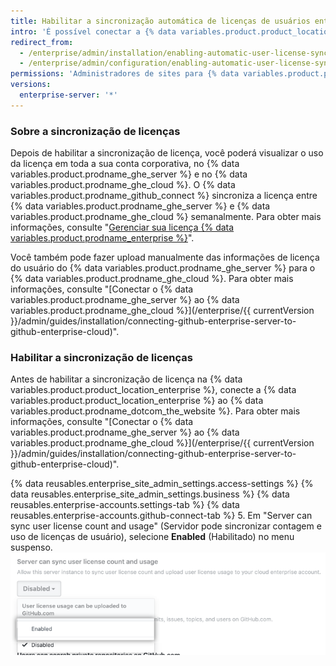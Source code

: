 ```yaml
---
title: Habilitar a sincronização automática de licenças de usuários entre o GitHub Enterprise Server e o GitHub Enterprise Cloud
intro: 'É possível conectar a {% data variables.product.product_location_enterprise %} ao {% data variables.product.prodname_ghe_cloud %} e permitir que o {% data variables.product.prodname_ghe_server %} faça upload das informações de licença do usuário para a sua conta corporativa no {% data variables.product.prodname_dotcom_the_website %}.'
redirect_from:
  - /enterprise/admin/installation/enabling-automatic-user-license-sync-between-github-enterprise-server-and-github-enterprise-cloud
  - /enterprise/admin/configuration/enabling-automatic-user-license-sync-between-github-enterprise-server-and-github-enterprise-cloud
permissions: 'Administradores de sites para {% data variables.product.prodname_ghe_server %} que também são proprietários de uma conta corporativa ou organização conectada do {% data variables.product.prodname_ghe_cloud %} podem ativar a sincronização automática de licença de usuário.'
versions:
  enterprise-server: '*'
---
```


### Sobre a sincronização de licenças

Depois de habilitar a sincronização de licença, você poderá visualizar o uso da licença em toda a sua conta corporativa, no {% data variables.product.prodname_ghe_server %} e no {% data variables.product.prodname_ghe_cloud %}. O {% data variables.product.prodname_github_connect %} sincroniza a licença entre {% data variables.product.prodname_ghe_server %} e {% data variables.product.prodname_ghe_cloud %} semanalmente. Para obter mais informações, consulte "[Gerenciar sua licença {% data variables.product.prodname_enterprise %}](/enterprise/{{currentVersion}}/admin/installation/managing-your-github-enterprise-server-license)".

Você também pode fazer upload manualmente das informações de licença do usuário do {% data variables.product.prodname_ghe_server %} para o {% data variables.product.prodname_ghe_cloud %}. Para obter mais informações, consulte "[Conectar o {% data variables.product.prodname_ghe_server %} ao {% data variables.product.prodname_ghe_cloud %}](/enterprise/{{ currentVersion }}/admin/guides/installation/connecting-github-enterprise-server-to-github-enterprise-cloud)".

### Habilitar a sincronização de licenças

Antes de habilitar a sincronização de licença na {% data variables.product.product_location_enterprise %}, conecte a {% data variables.product.product_location_enterprise %} ao {% data variables.product.prodname_dotcom_the_website %}. Para obter mais informações, consulte "[Conectar o {% data variables.product.prodname_ghe_server %} ao {% data variables.product.prodname_ghe_cloud %}](/enterprise/{{ currentVersion }}/admin/guides/installation/connecting-github-enterprise-server-to-github-enterprise-cloud)".

{% data reusables.enterprise_site_admin_settings.access-settings %}
{% data reusables.enterprise_site_admin_settings.business %}
{% data reusables.enterprise-accounts.settings-tab %}
{% data reusables.enterprise-accounts.github-connect-tab %}
5. Em "Server can sync user license count and usage" (Servidor pode sincronizar contagem e uso de licenças de usuário), selecione **Enabled** (Habilitado) no menu suspenso. ![Menu suspenso para habilitar a sincronização automática de licenças de usuário](/assets/images/enterprise/site-admin-settings/enable-user-license-drop-down.png)
